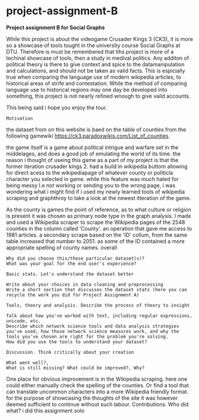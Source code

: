 # project-assignment-B
**Project assignment B for Social Graphs**

While this project is about the videogame Crusader Kings 3 (CK3), it is more so a showcase of tools tought in the university course Social Graphs at DTU.
Therefore is must be remembered that tihs project is more of a techinal showcase of tools, then a study in medival politics.
Any additon of political theory is there to give context and spice to the datamanipulation and calculations, and should not be taken as valid facts.
This is espicially true when comparing the language use of modern wikipedia articles, to historical areas of strife and contestation. 
While the method of comparing language use to historical regions may one day be developed into something, this project is not nearly refined wnough to give vaild accounts.

This being said i hope you enjoy the tour.




    Motivation

the dataset from on this website is baed on the table of counties from the following gamewiki https://ck3.paradoxwikis.com/List_of_counties.

the game itself is a game about political intrigue and warfare set in the middelages, and does a good job of emulating the world of its time.
the reason i thought of useing this game as a part of my project is that the former iteration crusader kings 2. had a build in wikipedia buttom allowing for direct acess to the wikipediapage of whatever county or politicla character you selected in game. while this feature was much hated for being messy I.e not working or sending you to the wrong page, i was wondering what i might find if i used my newly learned tools of wikipedia scraping and graphthroy to take a look at the newest itteration of the game.  


As the county is games the point of reference, as to what culture or religion is present it was chosen as primary node type in the graph analysis.
I made and used a Wikipedia scraper to scrape the Wikipedia pages of the 2548 counties in the column called 'County'. an operation that gave me access to 1981 articles. a secondary scrape based on the 'ID' collum, from the same table increased that number to 2051. as some of the ID contained a more appropriate spelling of county names.
overall


    Why did you choose this/these particular dataset(s)?
    What was your goal for the end user's experience?

    Basic stats. Let's understand the dataset better

    Write about your choices in data cleaning and preprocessing
    Write a short section that discusses the dataset stats (here you can recycle the work you did for Project Assignment A)

    Tools, theory and analysis. Describe the process of theory to insight

    Talk about how you've worked with text, including regular expressions, unicode, etc.
    Describe which network science tools and data analysis strategies you've used, how those network science measures work, and why the tools you've chosen are right for the problem you're solving.
    How did you use the tools to understand your dataset?

    Discussion. Think critically about your creation

    What went well?,
    What is still missing? What could be improved?, Why?
One place for obvious improvement is in the Wikipedia scraping. here one could either manually check the spelling of the counties. Or find a tool that can translate uncommon characters into a more Wikipedia friendly format.  for the purpose of showcasing the thoughts of the site it was however deemed sufficient to continue without such labour. 
    Contributions. Who did what?
i did this assignment solo
